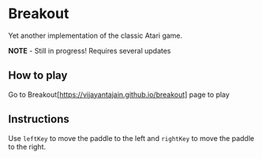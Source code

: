 # Breakout

Yet another implementation of the classic Atari game.

**NOTE** - Still in progress! Requires several updates

## How to play

Go to Breakout[https://vijayantajain.github.io/breakout] page to play

## Instructions

Use `leftKey` to move the paddle to the left and `rightKey` to move the paddle to the right.
